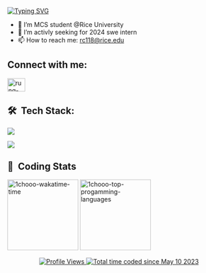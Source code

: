 

[![Typing SVG](https://readme-typing-svg.demolab.com?font=Fira+Code&size=24&pause=1000&color=314DF7&random=false&width=435&lines=This+is+Stephanie+!%F0%9F%91%8B%F0%9F%8F%BB)](https://git.io/typing-svg)

- 🌱 I’m  MCS student @Rice University 
- 💼 I’m activly seeking for 2024 swe intern
- 📫 How to reach me: rc118@rice.edu

## Connect with me:
<p align="left">
<a href="https://www.linkedin.com/in/rungde-chu/" target="blank"><img align="center" src="https://raw.githubusercontent.com/rahuldkjain/github-profile-readme-generator/master/src/images/icons/Social/linked-in-alt.svg" alt="rung-de chu" height="30" width="40" /></a>
</p>
<!---
stephaninieee/stephaninieee is a ✨ special ✨ repository because its `README.md` (this file) appears on your GitHub profile.
You can click the Preview link to take a look at your changes.
--->


## 🛠 &nbsp;Tech Stack:

<p align="left">
	<a href="https://skillicons.dev">
		<img src="https://skillicons.dev/icons?i=py,java,cpp,c,angular,react,ts,js,flask,bootstrap, django, nodejs" />
	</a>
</p>
<p align="left">
	<a href="https://skillicons.dev">
		<img src="https://skillicons.dev/icons?i=aws,gcp,azure,mysql,mongodb,opencv,sqlite, tensorflow, git " />
	</a>
</p>

## 📇 &nbsp;Coding Stats

<p align="left">
	<img 
		height="160px" 
		src="https://github-readme-stats-1chooo.vercel.app/api/wakatime?username=1chooo&layout=compact&langs_count=8&hide=other,html&title_color=ff9900&text_color=cccccc&icon_color=ff9900&bg_color=232f3e"
		alt="1chooo-wakatime-time" />
	<img 
		height="160px" 
		src="https://github-readme-stats-1chooo.vercel.app/api?username=1chooo&hide_border=false&show_icons=true&include_all_commits=true&number_format=long&title_color=ff9900&text_color=cccccc&icon_color=ff9900&bg_color=232f3e"
		alt="1chooo-top-progamming-languages" />
</p>


<div align="center">
	<a 
		href="https://github.com/antonkomarev/github-profile-views-counter" target="_blank">
		<img 
			src="https://komarev.com/ghpvc/?username=1chooo&style=for-the-badge" 
			alt="Profile Views"/>
	</a>
	<a 
		href="https://wakatime.com/@de962691-c66a-4501-860f-eb122ac6ea13" 
		target="_blank">
		<img 
			src="https://wakatime.com/badge/user/de962691-c66a-4501-860f-eb122ac6ea13.svg?style=for-the-badge" 
			alt="Total time coded since May 10 2023" />
	</a>
</div>

